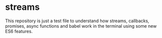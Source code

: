 # streams
This repository is just a test file to understand how streams, callbacks, promises, async functions and
babel work in the terminal using some new ES6 features.
